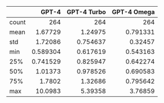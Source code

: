 |       |      GPT-4 |   GPT-4 Turbo |   GPT-4 Omega |
|:------|-----------:|--------------:|--------------:|
| count | 264        |    264        |    264        |
| mean  |   1.67729  |      1.24975  |      0.791331 |
| std   |   1.72086  |      0.754637 |      0.32457  |
| min   |   0.589304 |      0.617619 |      0.543163 |
| 25%   |   0.741529 |      0.825947 |      0.642274 |
| 50%   |   1.01373  |      0.978526 |      0.690583 |
| 75%   |   1.7802   |      1.32686  |      0.795642 |
| max   |  10.0983   |      5.39358  |      3.76859  |